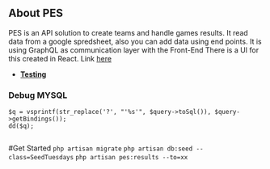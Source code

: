 ## About PES
PES is an API solution to create teams and handle games results.
It read data from a google spredsheet, also you can add data using end points.
It is using GraphQL as communication layer with the Front-End
There is a UI for this created in React. Link [here](https://github.com/juanpborda/pesui)

- **[Testing](https://pes.test/graphql-playground)**
### Debug MYSQL
```
$q = vsprintf(str_replace('?', "'%s'", $query->toSql()), $query->getBindings());
dd($q);
        
```

#Get Started
`php artisan migrate`
`php artisan db:seed --class=SeedTuesdays`
`php artisan pes:results --to=xx`
